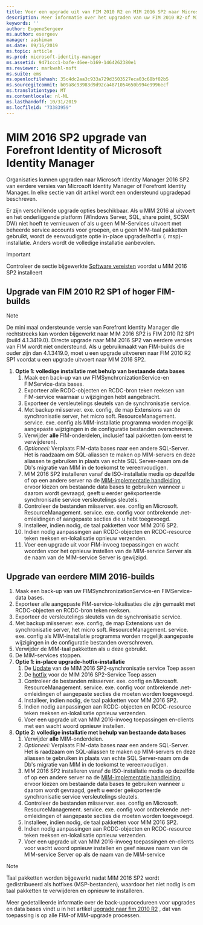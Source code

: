 ```yaml
---
title: Voer een upgrade uit van FIM 2010 R2 en MIM 2016 SP2 naar Microsoft Identity Manager 2016 Service Pack 2 | Microsoft Docs
description: Meer informatie over het upgraden van uw FIM 2010 R2-of MIM 2016 SP2-onderdelen en het installeren van de onderdelen die nieuw zijn in MIM 2016.
keywords: ''
author: EugeneSergeev
ms.author: esergeev
manager: aashiman
ms.date: 09/16/2019
ms.topic: article
ms.prod: microsoft-identity-manager
ms.assetid: 9471ccc1-bafe-46ee-b169-1464262380e1
ms.reviewer: markwahl-msft
ms.suite: ems
ms.openlocfilehash: 35c4dc2aa3c933a729d3503527eca03c68bf02b5
ms.sourcegitcommit: b09a8c93983d9d92ca4871054650b994e9996ecf
ms.translationtype: MT
ms.contentlocale: nl-NL
ms.lasthandoff: 10/31/2019
ms.locfileid: "73383959"
---
```

# <a name="mim-2016-sp2-upgrade--from-forefront-identity--or-microsoft-identity-manager"></a>MIM 2016 SP2 upgrade van Forefront Identity of Microsoft Identity Manager

Organisaties kunnen upgraden naar Microsoft Identity Manager 2016 SP2 van eerdere versies van Microsoft Identity Manager of Forefront Identity Manager.  In elke sectie van dit artikel wordt een ondersteund upgradepad beschreven.

Er zijn verschillende upgrade opties beschikbaar. Als u MIM 2016 al uitvoert en het onderliggende platform (Windows Server, SQL, share point, SCSM DW) niet hoeft te vernieuwen of als u geen MIM-Services uitvoert met beheerde service accounts voor groepen, en u geen MIM-taal pakketten gebruikt, wordt de eenvoudigste optie in-place upgrade/hotfix (. msp)-installatie. Anders wordt de volledige installatie aanbevolen.

> [!IMPORTANT]
> Controleer de sectie bijgewerkte [Software vereisten](prepare-server-ws2016.md#software-prerequisites) voordat u MIM 2016 SP2 installeert

## <a name="upgrade-from-fim-2010-r2-sp1-or-later-fim-builds"></a>Upgrade van FIM 2010 R2 SP1 of hoger FIM-builds

> [!NOTE]
De mini maal ondersteunde versie van Forefront Identity Manager die rechtstreeks kan worden bijgewerkt naar MIM 2016 SP2 is FIM 2010 R2 SP1 (build 4.1.3419.0). Directe upgrade naar MIM 2016 SP2 van eerdere versies van FIM wordt niet ondersteund. Als u gebruikmaakt van FIM-builds die ouder zijn dan 4.1.3419.0, moet u een upgrade uitvoeren naar FIM 2010 R2 SP1 voordat u een upgrade uitvoert naar MIM 2016 SP2.

1. **Optie 1: volledige installatie met behulp van bestaande data bases**
    1. Maak een back-up van uw FIMSynchronizationService-en FIMService-data bases.
    1. Exporteer alle RCDC-objecten en RCDC-bron teken reeksen van FIM-service waarnaar u wijzigingen hebt aangebracht.
    1. Exporteer de versleutelings sleutels van de synchronisatie service.
    1. Met backup miisserver. exe. config, de map Extensions van de synchronisatie server, het micro soft. ResourceManagement. service. exe. config als MIM-installatie programma worden mogelijk aangepaste wijzigingen in de configuratie bestanden overschreven.
    1. Verwijder **alle** FIM-onderdelen, inclusief taal pakketten (om eerst te verwijderen).
    1. *Optioneel:* Verplaats FIM-data bases naar een andere SQL-Server. Het is raadzaam om SQL-aliassen te maken op MIM-servers en deze aliassen te gebruiken in plaats van echte SQL Server-naam om de Db's migratie van MIM in de toekomst te vereenvoudigen.
    1. MIM 2016 SP2 installeren vanaf de ISO-installatie media op dezelfde of op een andere server na de [MIM-implementatie handleiding](microsoft-identity-manager-deploy.md), ervoor kiezen om bestaande data bases te gebruiken wanneer u daarom wordt gevraagd, geeft u eerder geëxporteerde synchronisatie service versleutelings sleutels.
    1. Controleer de bestanden miisserver. exe. config en Microsoft. ResourceManagement. service. exe. config voor ontbrekende .net-omleidingen of aangepaste secties die u hebt toegevoegd.
    1. Installeer, indien nodig, de taal pakketten voor MIM 2016 SP2.
    1. Indien nodig aanpassingen aan RCDC-objecten en RCDC-resource teken reeksen en-lokalisatie opnieuw verzenden.
    1. Voer een upgrade uit voor FIM-invoeg toepassingen en wacht woorden voor het opnieuw instellen van de MIM-service Server als de naam van de MIM-service Server is gewijzigd.
    
## <a name="upgrade-from-previous-mim-2016-builds"></a>Upgrade van eerdere MIM 2016-builds
1. Maak een back-up van uw FIMSynchronizationService-en FIMService-data bases.
1. Exporteer alle aangepaste FIM-service-lokalisaties die zijn gemaakt met RCDC-objecten en RCDC-bron teken reeksen.
1. Exporteer de versleutelings sleutels van de synchronisatie service.
1. Met backup miisserver. exe. config, de map Extensions van de synchronisatie server, het micro soft. ResourceManagement. service. exe. config als MIM-installatie programma worden mogelijk aangepaste wijzigingen in de configuratie bestanden overschreven.
1. Verwijder de MIM-taal pakketten als u deze gebruikt.
1. De MIM-services stoppen.
1. **Optie 1: in-place upgrade-hotfix-installatie**
    1. De [Update](https://www.microsoft.com/download/details.aspx?id=100412) van de MIM 2016 SP2-synchronisatie service Toep assen
    1. De [hotfix](https://www.microsoft.com/download/details.aspx?id=100412) voor de MIM 2016 SP2-Service Toep assen
    1. Controleer de bestanden miisserver. exe. config en Microsoft. ResourceManagement. service. exe. config voor ontbrekende .net-omleidingen of aangepaste secties die moeten worden toegevoegd.
    1. Installeer, indien nodig, de taal pakketten voor MIM 2016 SP2.
    1. Indien nodig aanpassingen aan RCDC-objecten en RCDC-resource teken reeksen en-lokalisatie opnieuw verzenden.
    1. Voer een upgrade uit van MIM 2016-invoeg toepassingen en-clients met een wacht woord opnieuw instellen.
1. **Optie 2: volledige installatie met behulp van bestaande data bases**
    1. Verwijder **alle** MIM-onderdelen.
    1. *Optioneel:* Verplaats FIM-data bases naar een andere SQL-Server. Het is raadzaam om SQL-aliassen te maken op MIM-servers en deze aliassen te gebruiken in plaats van echte SQL Server-naam om de Db's migratie van MIM in de toekomst te vereenvoudigen.
    1. MIM 2016 SP2 installeren vanaf de ISO-installatie media op dezelfde of op een andere server na de [MIM-implementatie handleiding](microsoft-identity-manager-deploy.md), ervoor kiezen om bestaande data bases te gebruiken wanneer u daarom wordt gevraagd, geeft u eerder geëxporteerde synchronisatie service versleutelings sleutels.
    1. Controleer de bestanden miisserver. exe. config en Microsoft. ResourceManagement. service. exe. config voor ontbrekende .net-omleidingen of aangepaste secties die moeten worden toegevoegd.
    1. Installeer, indien nodig, de taal pakketten voor MIM 2016 SP2.
    1. Indien nodig aanpassingen aan RCDC-objecten en RCDC-resource teken reeksen en-lokalisatie opnieuw verzenden.
    1. Voer een upgrade uit van MIM 2016-invoeg toepassingen en-clients voor wacht woord opnieuw instellen en geef nieuwe naam van de MIM-service Server op als de naam van de MIM-service

> [!NOTE]
Taal pakketten worden bijgewerkt nadat MIM 2016 SP2 wordt gedistribueerd als hotfixes (MSP-bestanden), waardoor het niet nodig is om taal pakketten te verwijderen en opnieuw te installeren.

Meer gedetailleerde informatie over de back-upprocedureen voor upgrades en data bases vindt u in het artikel [upgrade naar fim 2010 R2](https://docs.microsoft.com/previous-versions/mim/jj134291%28v%3dws.10%29) , dat van toepassing is op alle FIM-of MIM-upgrade processen.
